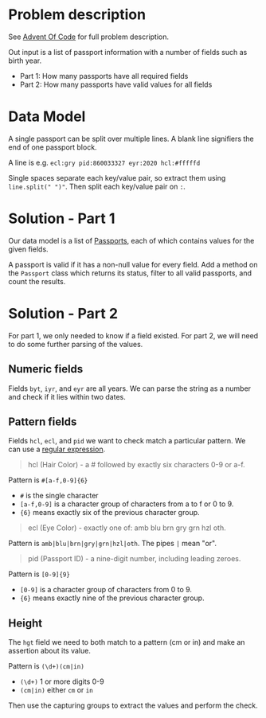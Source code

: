 # Problem description

See [Advent Of Code](https://adventofcode.com/2020/day/4) for full problem description.

Out input is a list of passport information with a number of fields such as birth year.

* Part 1: How many passports have all required fields
* Part 2: How many passports have valid values for all fields

# Data Model

A single passport can be split over multiple lines. A blank line signifiers the end of one
passport block.

A line is e.g.
```ecl:gry pid:860033327 eyr:2020 hcl:#fffffd```

Single spaces separate each key/value pair, so extract them using `line.split(" ")"`.
Then split each key/value pair on `:`.

# Solution - Part 1

Our data model is a list of [Passports](Passport.java), each of which contains values
for the given fields.

A passport is valid if it has a non-null value for every field. Add a method on the `Passport` 
class which returns its status, filter to all valid passports, and count the results.

# Solution - Part 2

For part 1, we only needed to know if a field existed. For part 2, we will need to do
some further parsing of the values. 

## Numeric fields

Fields `byt`, `iyr`, and `eyr` are all years. We can parse the string as a number
and check if it lies within two dates.

## Pattern fields

Fields `hcl`, `ecl`, and `pid` we want to check match a particular pattern. We can use
a [regular expression](https://www.w3schools.com/java/java_regex.asp).

> hcl (Hair Color) - a # followed by exactly six characters 0-9 or a-f.

Pattern is `#[a-f,0-9]{6}`
* `#` is the single character
* `[a-f,0-9]` is a character group of characters from a to f or 0 to 9.
* `{6}` means exactly six of the previous character group.

> ecl (Eye Color) - exactly one of: amb blu brn gry grn hzl oth.

Pattern is `amb|blu|brn|gry|grn|hzl|oth`. The pipes `|` mean "or".

> pid (Passport ID) - a nine-digit number, including leading zeroes.

Pattern is `[0-9]{9}`
* `[0-9]` is a character group of characters from 0 to 9.
* `{6}` means exactly nine of the previous character group.

## Height

The `hgt` field we need to both match to a pattern (cm or in) and make an assertion about its value.

Pattern is `(\d+)(cm|in)`
* `(\d+)` 1 or more digits 0-9
* `(cm|in)` either `cm` or `in`

Then use the capturing groups to extract the values and perform the check.
